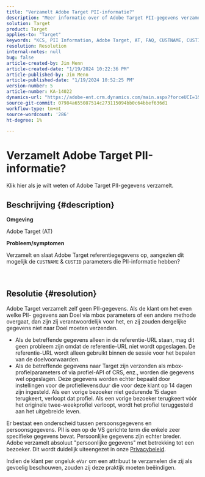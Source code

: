 ```yaml
---
title: "Verzamelt Adobe Target PII-informatie?"
description: "Meer informatie over of Adobe Target PII-gegevens verzamelt."
solution: Target
product: Target
applies-to: "Target"
keywords: "KCS, PII Information, Adobe Target, AT, FAQ, CUSTNAME, CUSTID, mbox, Privacy Policy"
resolution: Resolution
internal-notes: null
bug: false
article-created-by: Jim Menn
article-created-date: "1/19/2024 10:22:36 PM"
article-published-by: Jim Menn
article-published-date: "1/19/2024 10:52:25 PM"
version-number: 5
article-number: KA-14022
dynamics-url: "https://adobe-ent.crm.dynamics.com/main.aspx?forceUCI=1&pagetype=entityrecord&etn=knowledgearticle&id=12532c3d-19b7-ee11-a569-6045bd006268"
source-git-commit: 07984a655087514c273115094bb0c64bbef636d1
workflow-type: tm+mt
source-wordcount: '286'
ht-degree: 1%

---
```


# Verzamelt Adobe Target PII-informatie?


Klik hier als je wilt weten of Adobe Target PII-gegevens verzamelt.

## Beschrijving {#description}


<b>Omgeving</b>

Adobe Target (AT)



<b>Probleem/symptomen</b>

Verzamelt en slaat Adobe Target referentiegegevens op, aangezien dit mogelijk de `CUSTNAME` &amp; `CUSTID` parameters die PII-informatie hebben?
<br><br> <br>

## Resolutie {#resolution}




Adobe Target verzamelt zelf geen PII-gegevens. Als de klant om het even welke PII- gegevens aan Doel via mbox parameters of een andere methode overgaat, dan zijn zij verantwoordelijk voor het, en zij zouden dergelijke gegevens niet naar Doel moeten verzenden.



- Als de betreffende gegevens alleen in de referentie-URL staan, mag dit geen probleem zijn omdat de referentie-URL niet wordt opgeslagen. De referentie-URL wordt alleen gebruikt binnen de sessie voor het bepalen van de doelvoorwaarden.
- Als de betreffende gegevens naar Target zijn verzonden als mbox-profielparameters of via profiel-API of CRS, enz., worden die gegevens wel opgeslagen. Deze gegevens worden echter bepaald door instellingen voor de profiellevensduur die voor deze klant op 14 dagen zijn ingesteld. Als een vorige bezoeker niet gedurende 15 dagen terugkeert, verloopt dat profiel. Als een vorige bezoeker terugkeert vóór het originele twee-weekprofiel verloopt, wordt het profiel teruggesteld aan het uitgebreide leven.


Er bestaat een onderscheid tussen persoonsgegevens en persoonsgegevens. PII is een op de VS gerichte term die enkele zeer specifieke gegevens bevat. Persoonlijke gegevens zijn echter breder. Adobe verzamelt absoluut &quot;persoonlijke gegevens&quot; met betrekking tot een bezoeker. Dit wordt duidelijk uiteengezet in onze [Privacybeleid](https://www.adobe.com/nl/privacy/marketing-cloud.html).



Indien de klant per ongeluk `eVar` om een attribuut te verzamelen die zij als gevoelig beschouwen, zouden zij deze praktijk moeten beëindigen.
